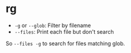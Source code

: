 # rg

* `-g` or `--glob`: Filter by filename
* `--files`: Print each file but don't search

So `--files -g` to search for files matching glob.
